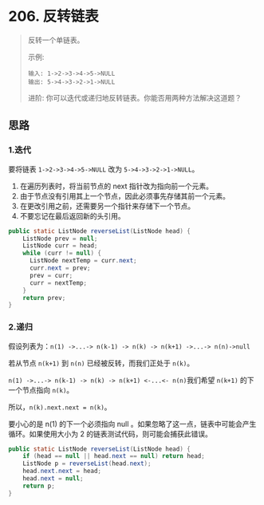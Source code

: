 # 206. 反转链表

>反转一个单链表。
>
>示例:
>```
>输入: 1->2->3->4->5->NULL
>输出: 5->4->3->2->1->NULL
>```
>进阶:
>你可以迭代或递归地反转链表。你能否用两种方法解决这道题？

## 思路

### 1.迭代

要将链表 `1->2->3->4->5->NULL` 改为 `5->4->3->2->1->NULL`。

1. 在遍历列表时，将当前节点的 next 指针改为指向前一个元素。
2. 由于节点没有引用其上一个节点，因此必须事先存储其前一个元素。
3. 在更改引用之前，还需要另一个指针来存储下一个节点。
4. 不要忘记在最后返回新的头引用。

```java
public static ListNode reverseList(ListNode head) {
    ListNode prev = null;
    ListNode curr = head;
    while (curr != null) {
      ListNode nextTemp = curr.next;
      curr.next = prev;
      prev = curr;
      curr = nextTemp;
    }
    return prev;
}
```

### 2.递归

假设列表为：`n(1) ->...-> n(k-1) -> n(k) -> n(k+1) ->...-> n(n)->null`

若从节点 `n(k+1)` 到 `n(n)` 已经被反转，而我们正处于 `n(k)`。

`n(1) ->...-> n(k-1) -> n(k) -> n(k+1) <-...<- n(n)`
​
我们希望 `n(k+1)` 的下一个节点指向 `n(k)`。

所以，`n(k).next.next = n(k)`。

要小心的是 n(1) 的下一个必须指向 null 。如果忽略了这一点，链表中可能会产生循环。如果使用大小为 2 的链表测试代码，则可能会捕获此错误。

```java
public static ListNode reverseList(ListNode head) {
    if (head == null || head.next == null) return head;
    ListNode p = reverseList(head.next);
    head.next.next = head;
    head.next = null;
    return p;
}
```
